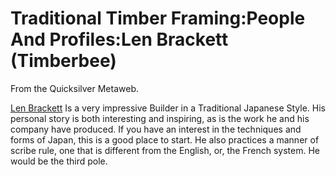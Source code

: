 
# Traditional Timber Framing:People And Profiles:Len Brackett (Timberbee)

From the Quicksilver Metaweb.

[Len Brackett](/http-www-eastwindinc-com-index-html) Is a very impressive Builder in a Traditional Japanese Style. His personal story is both interesting and inspiring, as is the work he and his company have produced. If you have an interest in the techniques and forms of Japan, this is a good place to start. He also practices a manner of scribe rule, one that is different from the English, or, the French system. He would be the third pole.
